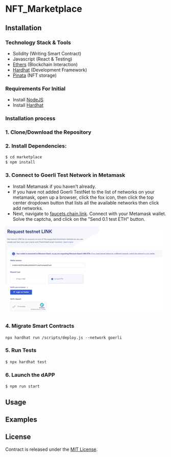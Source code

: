 # NFT_Marketplace

## Installation
### Technology Stack & Tools

- Solidity (Writing Smart Contract)
- Javascript (React & Testing)
- [Ethers](https://docs.ethers.io/v5/) (Blockchain Interaction)
- [Hardhat](https://hardhat.org/) (Development Framework)
- [Pinata](https://app.pinata.cloud/) (NFT storage)

### Requirements For Initial 
- Install [NodeJS](https://nodejs.org/en/)
- Install [Hardhat](https://hardhat.org/)
   
### Installation process
### 1. Clone/Download the Repository

### 2. Install Dependencies:
```
$ cd marketplace
$ npm install
```
### 3. Connect to Goerli Test Network in Metamask
- Install Metamask if you haven’t already.
- If you have not added Goerli TestNet to the list of networks on your metamask, open up a browser, click the fox icon, then click the top center dropdown button that lists all the available networks then click add networks.
- Next, navigate to  <a href="https://faucets.chain.link/">faucets.chain.link</a>. Connect with your Metamask wallet. Solve the captcha, and click on the "Send 0.1 test ETH" button.
<img src="/screenshots/1.png" alt="Alt text" title="Optional title">

### 4. Migrate Smart Contracts
`npx hardhat run /scripts/deploy.js --network goerli`

### 5. Run Tests
`$ npx hardhat test`

### 6. Launch the dAPP
`$ npm run start`

## Usage





## Examples



## License
Contract is released under the [MIT License](LICENSE).
